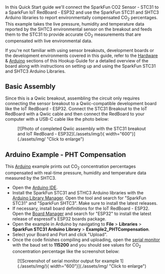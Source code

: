 In this Quick Start guide we'll connect the SparkFun CO2 Sensor - STC31 to a SparkFun IoT RedBoard - ESP32 and use the SparkFun STC31 and SHTC3 Arduino libraries to report environmentally compensated CO<sub>2</sub> percentages. This example takes the live pressure, humidity and temperature data reported by the SHTC3 environmental sensor on the breakout and feeds them to the STC31 to provide accurate CO<sub>2</sub> measurements that are compensated with live environmental data.

If you're not familiar with using sensor breakouts, development boards or the development environments covered in this guide, refer to the [Hardware](./hardware_overview.md) & [Arduino](./arduino_setup.md) sections of this Hookup Guide for a detailed overview of the board along with instructions on setting up and using the SparkFun STC31 and SHTC3 Arduino Libraries.

## Basic Assembly

Since this is a Qwiic breakout, assembling the circuit only requires connecting the sensor breakout to a Qwiic-compatible development board like the IoT RedBoard - ESP32. Connect the STC31 Breakout to the IoT RedBoard with a Qwiic cable and then connect the RedBoard to your computer with a USB-C cable like the photo below:

<figure markdown>
[![Photo of completed Qwiic assembly with the STC31 breakout and IoT RedBoard - ESP32](./assets/img/){ width="600"}](./assets/img/ "Click to enlarge")
</figure>

## Arduino Example - PHT Compensation

This [Arduino](https://docs.arduino.cc/software/ide/) example prints out CO<sub>2</sub> concentration percentages compensated with real-time pressure, humidity and temperature data measured by the SHTC3.

* Open the [Arduino IDE](https://docs.arduino.cc/software/ide-v2/tutorials/getting-started-ide-v2/).
* Install the SparkFun STC31 and STHC3 Arduino libraries with the [Arduino Library Manager](https://docs.arduino.cc/software/ide-v1/tutorials/installing-libraries/). Open the tool and search for "SparkFun STC31" and "SparkFun SHTC3". Make sure to install the latest releases.
* If necessary, install board definitions for the IoT RedBoard - ESP32. Open the [Board Manager](https://docs.arduino.cc/software/ide-v2/tutorials/ide-v2-board-manager/) and search for "ESP32" to install the latest release of espressif's ESP32 boards package.
* Open the example in Arduino by navigating to **File** > **Libraries** > **SparkFun STC31 Arduino Library** > **Example2_PHTCompensation**.
* Select your Board and Port and click "Upload".
* Once the code finishes compiling and uploading, open the [serial monitor](https://learn.sparkfun.com/tutorials/terminal-basics/arduino-serial-monitor-windows-mac-linux) with the baud set to **115200** and you should see values for CO<sub>2</sub> concentration percentage like the screenshot below:

<figure markdown>
[![Screenshot of serial monitor output for example 1](./assets/img/){ width="600"}](./assets/img/ "Click to enlarge")
</figure>
